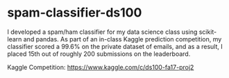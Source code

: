 # spam-classifier-ds100

I developed a spam/ham classifier for my data science class using scikit-learn and pandas. As part of an in-class Kaggle prediction competition, my classifier scored a 99.6% on the private dataset of emails, and as a result, I placed 15th out of roughly 200 submissions on the leaderboard.

Kaggle Competition: https://www.kaggle.com/c/ds100-fa17-proj2 
